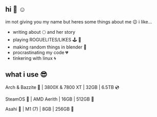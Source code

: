 ## hi 👋 ☺️
im not giving you my name but heres some things about me 😉
i like...
- writing about 🌕 and her story
- playing ROGUELITES/LIKES 🕹️ 👾
- making random things in blender 🌲
- procrastinating my code 💔
- tinkering with linux 🌀
## what i use 😎
<p>Arch & Bazzite 🍊 | 3800X & 7800 XT | 32GB | 6.5TB 💿</p>
<p>SteamOS 💜 | AMD Aerith | 16GB | 512GB 💾</p>
<p>Asahi 💯 | M1 (7) | 8GB | 256GB 💽</p>

<!--
**thatejguy/thatejguy** is a ✨ _special_ ✨ repository because its `README.md` (this file) appears on your GitHub profile.

Here are some ideas to get you started:

- 🔭 I’m currently working on ...
- 🌱 I’m currently learning ...
- 👯 I’m looking to collaborate on ...
- 🤔 I’m looking for help with ...
- 💬 Ask me about ...
- 📫 How to reach me: ...
- 😄 Pronouns: ...
- ⚡ Fun fact: ...
-->
